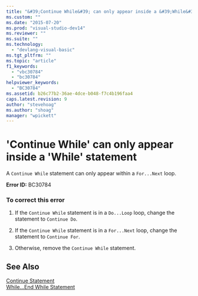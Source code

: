 ```yaml
---
title: "&#39;Continue While&#39; can only appear inside a &#39;While&#39; statement | Microsoft Docs"
ms.custom: ""
ms.date: "2015-07-20"
ms.prod: "visual-studio-dev14"
ms.reviewer: ""
ms.suite: ""
ms.technology: 
  - "devlang-visual-basic"
ms.tgt_pltfrm: ""
ms.topic: "article"
f1_keywords: 
  - "vbc30784"
  - "bc30784"
helpviewer_keywords: 
  - "BC30784"
ms.assetid: b26c77b2-36ae-4dce-b048-f7c4b196faa4
caps.latest.revision: 9
author: "stevehoag"
ms.author: "shoag"
manager: "wpickett"
---
```

# &#39;Continue While&#39; can only appear inside a &#39;While&#39; statement
A `Continue While` statement can only appear within a `For...Next` loop.  
  
 **Error ID:** BC30784  
  
### To correct this error  
  
1.  If the `Continue While` statement is in a `Do...Loop` loop, change the statement to `Continue Do`.  
  
2.  If the `Continue While` statement is in a `For...Next` loop, change the statement to `Continue For`.  
  
3.  Otherwise, remove the `Continue While` statement.  
  
## See Also  
 [Continue Statement](../../visual-basic/language-reference/statements/continue-statement.md)   
 [While...End While Statement](../../visual-basic/language-reference/statements/while-end-while-statement.md)